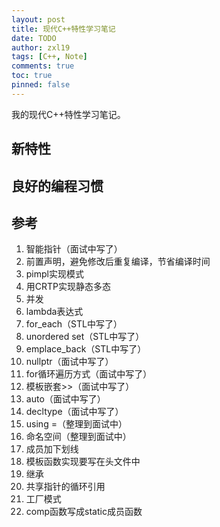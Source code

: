```yaml
---
layout: post
title: 现代C++特性学习笔记
date: TODO
author: zxl19
tags: [C++, Note]
comments: true
toc: true
pinned: false
---
```


我的现代C++特性学习笔记。

<!-- more -->

## 新特性

## 良好的编程习惯

## 参考

1. 智能指针（面试中写了）
2. 前置声明，避免修改后重复编译，节省编译时间
3. pimpl实现模式
4. 用CRTP实现静态多态
5. 并发
6. lambda表达式
7. for_each（STL中写了）
8. unordered set（STL中写了）
9. emplace_back（STL中写了）
10. nullptr（面试中写了）
11. for循环遍历方式（面试中写了）
12. 模板嵌套>>（面试中写了）
13. auto（面试中写了）
14. decltype（面试中写了）
15. using =（整理到面试中）
16. 命名空间（整理到面试中）
17. 成员加下划线
18. 模板函数实现要写在头文件中
19. 继承
20. 共享指针的循环引用
21. 工厂模式
22. comp函数写成static成员函数
